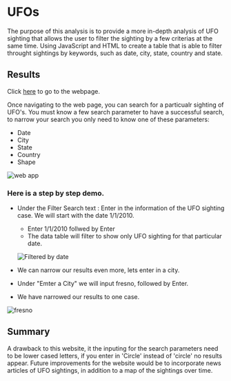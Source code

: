 # UFOs
The purpose of this analysis is to provide a more in-depth analysis of UFO sighting that allows the user to filter the sighting by a few criterias at the same time. Using JavaScript and HTML to create a table that is able to filter throught sightings by keywords, such as date, city, state, country and state.  

## Results 

Click [here](https://ericaguti.github.io/UFOs/) to go to the webpage. 


Once navigating to the web page, you can search for a particualr sighting of UFO's. 
You must know a few search parameter to have a successful search, to narrow your search you only need to know one of these parameters:
- Date
- City
- State
- Country 
- Shape 

![web app](https://user-images.githubusercontent.com/107595578/204472503-d408e187-1206-430a-8d6f-928b29fad320.png)


### Here is a step by step demo. 
- Under the Filter Search text : Enter in the information of the UFO sighting case. We will start with the date 1/1/2010. 
  - Enter 1/1/2010 follwed by Enter 
  - The data table will filter to show only UFO sighting for that particular date. 
  
  ![Filtered by date](https://user-images.githubusercontent.com/107595578/204472514-a5a53348-3486-4fad-97f7-6c13efa843d7.png)

  
- We can narrow our results even more, lets enter in a city. 
- Under "Emter a City" we will input fresno, followed by Enter. 
- We have narrowed our results to one case. 

![fresno](https://user-images.githubusercontent.com/107595578/204473276-1d725313-ead8-4053-9c9a-ca3fa3b450e7.png)


## Summary 
A drawback to this website, it the inputing for the search parameters need to be lower cased letters, if you enter in 'Circle' instead of 'circle' no results appear. Future improvements for the website would be to incorporate news articles of UFO sightings, in addition to a map of the sightings over time. 
